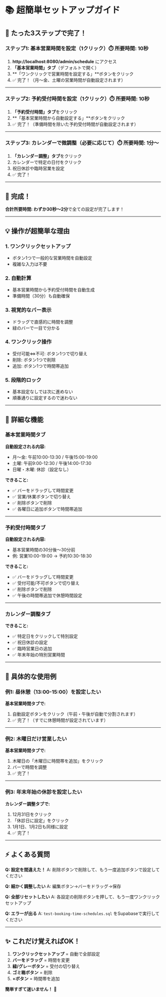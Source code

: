 # 📚 超簡単セットアップガイド

## 🚀 たった3ステップで完了！

### ステップ1: 基本営業時間を設定（1クリック）⏱️ 所要時間: 10秒

1. **http://localhost:8080/admin/schedule** にアクセス
2. **「基本営業時間」タブ**（デフォルトで開く）
3. **「ワンクリックで営業時間を設定する」**ボタンをクリック
4. ✅ 完了！（月〜金、土曜の営業時間が自動設定されます）

---

### ステップ2: 予約受付時間を設定（1クリック）⏱️ 所要時間: 10秒

1. **「予約受付時間」タブ**をクリック
2. **「基本営業時間から自動設定する」**ボタンをクリック
3. ✅ 完了！（準備時間を除いた予約受付時間が自動設定されます）

---

### ステップ3: カレンダーで微調整（必要に応じて）⏱️ 所要時間: 1分〜

1. **「カレンダー調整」タブ**をクリック
2. カレンダーで特定の日付をクリック
3. 祝日休診や臨時営業を設定
4. ✅ 完了！

---

## 🎉 完成！

**合計所要時間: わずか30秒〜2分**で全ての設定が完了します！

---

## 💡 操作が超簡単な理由

### 1. **ワンクリックセットアップ**
   - ボタン1つで一般的な営業時間を自動設定
   - 複雑な入力は不要

### 2. **自動計算**
   - 基本営業時間から予約受付時間を自動生成
   - 準備時間（30分）も自動確保

### 3. **視覚的なバー表示**
   - ドラッグで直感的に時間を調整
   - 緑のバーで一目で分かる

### 4. **ワンクリック操作**
   - 受付可能⇔不可: ボタン1つで切り替え
   - 削除: ボタン1つで削除
   - 追加: ボタン1つで時間帯追加

### 5. **段階的ロック**
   - 基本設定なしでは次に進めない
   - 順番通りに設定するので迷わない

---

## 🔧 詳細な機能

### 基本営業時間タブ

**自動設定される内容:**
- 月〜金: 午前10:00-13:30 / 午後15:00-19:00
- 土曜: 午前9:00-12:30 / 午後14:00-17:30
- 日曜・木曜: 休診（設定なし）

**できること:**
- ✅ バーをドラッグして時間変更
- ✅ 営業/休業ボタンで切り替え
- ✅ 削除ボタンで削除
- ✅ 各曜日に追加ボタンで時間帯追加

---

### 予約受付時間タブ

**自動設定される内容:**
- 基本営業時間の30分後〜30分前
- 例: 営業10:00-19:00 → 予約10:30-18:30

**できること:**
- ✅ バーをドラッグして時間変更
- ✅ 受付可能/不可ボタンで切り替え
- ✅ 削除ボタンで削除
- ✅ 午後の時間帯追加で休憩時間設定

---

### カレンダー調整タブ

**できること:**
- ✅ 特定日をクリックして特別設定
- ✅ 祝日休診の設定
- ✅ 臨時営業日の追加
- ✅ 年末年始の特別営業時間

---

## 🎯 具体的な使用例

### 例1: 昼休憩（13:00-15:00）を設定したい

**基本営業時間タブで:**
1. 自動設定ボタンをクリック（午前・午後が自動で分割されます）
2. ✅ 完了！（すでに休憩時間が設定されています）

---

### 例2: 木曜日だけ営業したい

**基本営業時間タブで:**
1. 木曜日の「木曜日に時間帯を追加」をクリック
2. バーで時間を調整
3. ✅ 完了！

---

### 例3: 年末年始の休診を設定したい

**カレンダー調整タブで:**
1. 12月31日をクリック
2. 「休診日に設定」をクリック
3. 1月1日、1月2日も同様に設定
4. ✅ 完了！

---

## ⚡ よくある質問

**Q: 設定を間違えた！**
A: 削除ボタンで削除して、もう一度追加ボタンで設定してください

**Q: 細かく調整したい**
A: 編集ボタン→バーをドラッグ→保存

**Q: 全部リセットしたい**
A: 各設定の削除ボタンを押して、もう一度ワンクリックセットアップ

**Q: エラーが出る**
A: `test-booking-time-schedules.sql` をSupabaseで実行してください

---

## ✨ これだけ覚えればOK！

1. **ワンクリックセットアップ** = 自動で全部設定
2. **バーをドラッグ** = 時間を変更
3. **緑/グレーボタン** = 受付の切り替え
4. **ゴミ箱ボタン** = 削除
5. **+ボタン** = 時間帯を追加

**簡単すぎて迷いません！** 🎉






